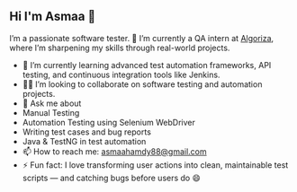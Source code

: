 ## Hi I'm Asmaa 👋
I’m a passionate software tester.
🔭 I’m currently a QA intern at [Algoriza](https://algoriza.com/), where I’m sharpening my skills through real-world projects.
- 🌱 I’m currently learning advanced test automation frameworks, API testing, and continuous integration tools like Jenkins.
- 👯👯 I’m looking to collaborate on software testing and automation projects.
- 💬 Ask me about
- Manual Testing
- Automation Testing using Selenium WebDriver
- Writing test cases and bug reports
- Java & TestNG in test automation
- 📫 How to reach me: asmaahamdy88@gmail.com
- ⚡ Fun fact:  I love transforming user actions into clean, maintainable test scripts — and catching bugs before users do 😄



